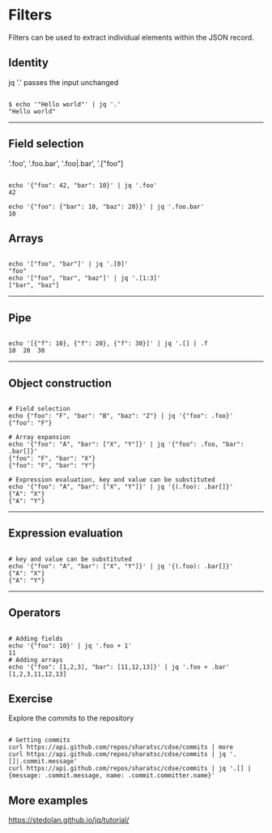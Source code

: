 
# Filters
Filters can be used to extract individual elements within the JSON record. 

## Identity
jq '.' passes the input unchanged

<pre><code>
$ echo '"Hello world"' | jq '.'
"Hello world"
</code></pre>
<hr>

## Field selection
'.foo', '.foo.bar', '.foo|.bar', '.["foo"]
<pre><code>
echo '{"foo": 42, "bar": 10}' | jq '.foo' 
42

echo '{"foo": {"bar": 10, "baz": 20}}' | jq '.foo.bar'  
10
</code></pre>

## Arrays
<pre><code>
echo '["foo", "bar"]' | jq '.[0]' 
"foo"
echo '["foo", "bar", "baz"]' | jq '.[1:3]' 
["bar", "baz"]
</code></pre>
<hr>

## Pipe
<pre><code>
echo '[{"f": 10}, {"f": 20}, {"f": 30}]' | jq '.[] | .f
10  20  30
</code></pre>
<hr>

## Object construction
<pre><code>
# Field selection
echo {"foo": "F", "bar": "B", "baz": "Z"} | jq '{"foo": .foo}'
{"foo": "F"}

# Array expansion
echo '{"foo": "A", "bar": ["X", "Y"]}' | jq '{"foo": .foo, "bar": .bar[]}'
{"foo": "F", "bar": "X"}
{"foo": "F", "bar": "Y"}

# Expression evaluation, key and value can be substituted
echo '{"foo": "A", "bar": ["X", "Y"]}' | jq '{(.foo): .bar[]}'
{"A": "X"}
{"A": "Y"}
</code></pre>
<hr>

## Expression evaluation
<pre><code>
# key and value can be substituted
echo '{"foo": "A", "bar": ["X", "Y"]}' | jq '{(.foo): .bar[]}'
{"A": "X"}
{"A": "Y"}
</code></pre>
<hr>

## Operators
<pre><code>
# Adding fields 
echo '{"foo": 10}' | jq '.foo + 1'
11
# Adding arrays
echo '{"foo": [1,2,3], "bar": [11,12,13]}' | jq '.foo + .bar'
[1,2,3,11,12,13]
</code></pre>

## Exercise
Explore the commits to the repository
<pre><code>
# Getting commits
curl https://api.github.com/repos/sharatsc/cdse/commits | more
curl https://api.github.com/repos/sharatsc/cdse/commits | jq '.[]|.commit.message'
curl https://api.github.com/repos/sharatsc/cdse/commits | jq '.[] | {message: .commit.message, name: .commit.committer.name}'
</code></pre>

## More examples
https://stedolan.github.io/jq/tutorial/
